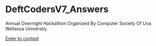 # DeftCodersV7_Answers

Annual Overnight Hackathon Organized By Computer Society Of Uva Wellassa University.

[Enter to contest](https://www.hackerrank.com/contests/deftcodersv7)
